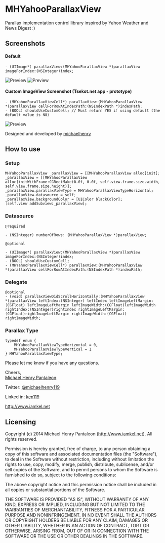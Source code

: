 MHYahooParallaxView
===================

Parallax implementation control library inspired by Yahoo Weather and News Digest :)

## Screenshots

#### Default

	- (UIImage*) parallaxView:(MHYahooParallaxView *)parallaxView imageForIndex:(NSInteger)index;


![Preview](http://iamkel.s3.amazonaws.com/github/MHParallaxIntro.gif)
![Preview](http://iamkel.s3.amazonaws.com/github/MHParallax.gif)



#### Custom ImageView Screenshot (Tsekot.net app - prototype)

	- (MHYahooParallaxViewCell*) parallaxView:(MHYahooParallaxView *)parallaxView cellForRowAtIndexPath:(NSIndexPath *)indexPath;
	- (BOOL) shouldUseCustomCell; // Must return YES if using default (the default value is NO)

![Preview](http://iamkel.s3.amazonaws.com/github/Tsekot.gif)

Designed and developed by [michaelhenry](https://github.com/michaelhenry)

## How to use
### Setup
	
	MHYahooParallaxView _parallaxView = [[MHYahooParallaxView alloc]init];
	_parallaxView = [[MHYahooParallaxView alloc]initWithFrame:CGRectMake(0.0f, 0.0f, self.view.frame.size.width, self.view.frame.size.height)];
    _parallaxView.parallaxViewType = MHYahooParallaxViewTypeHorizontal;
    _parallaxView.datasource = self;
    _parallaxView.backgroundColor = [UIColor blackColor];
    [self.view addSubview:_parallaxView];

### Datasource
	
	@required

	- (NSInteger) numberOfRows: (MHYahooParallaxView *)parallaxView;
	
	@optional
	
	- (UIImage*) parallaxView:(MHYahooParallaxView *)parallaxView imageForIndex:(NSInteger)index;
	- (BOOL) shouldUseCustomCell;
	- (MHYahooParallaxViewCell*) parallaxView:(MHYahooParallaxView *)parallaxView cellForRowAtIndexPath:(NSIndexPath *)indexPath;

### Delegate

	@optional
	- (void) parallaxViewDidScrollHorizontally:(MHYahooParallaxView *)parallaxView leftIndex:(NSInteger) leftIndex leftImageLeftMargin:(CGFloat) leftImageLeftMargin leftImageWidth:(CGFloat)leftImageWidth rightIndex:(NSInteger)rightIndex rightImageLeftMargin:(CGFloat)rightImageLeftMargin rightImageWidth:(CGFloat) rightImageWidth;


### Parallax Type
	
	typedef enum {
	    MHYahooParallaxViewTypeHorizontal = 0,
	    MHYahooParallaxViewTypeVertical = 1
	} MHYahooParallaxViewType;



Please let me know if you have any questions. 

Cheers,  
[Michael Henry Pantaleon](http://www.iamkel.net)

Twitter: [@michaelhenry119](https://twitter.com/michaelhenry119)

Linked in: [ken119](http://ph.linkedin.com/in/ken119)

http://www.iamkel.net



## Licensing

Copyright (c) 2014 Michael Henry Pantaleon (http://www.iamkel.net). All rights reserved.

Permission is hereby granted, free of charge, to any person obtaining a copy of this software and associated documentation files (the "Software"), to deal in the Software without restriction, including without limitation the rights to use, copy, modify, merge, publish, distribute, sublicense, and/or sell copies of the Software, and to permit persons to whom the Software is furnished to do so, subject to the following conditions:

The above copyright notice and this permission notice shall be included in all copies or substantial portions of the Software.

THE SOFTWARE IS PROVIDED "AS IS", WITHOUT WARRANTY OF ANY KIND, EXPRESS OR IMPLIED, INCLUDING BUT NOT LIMITED TO THE WARRANTIES OF MERCHANTABILITY, FITNESS FOR A PARTICULAR PURPOSE AND NONINFRINGEMENT. IN NO EVENT SHALL THE AUTHORS OR COPYRIGHT HOLDERS BE LIABLE FOR ANY CLAIM, DAMAGES OR OTHER LIABILITY, WHETHER IN AN ACTION OF CONTRACT, TORT OR OTHERWISE, ARISING FROM, OUT OF OR IN CONNECTION WITH THE SOFTWARE OR THE USE OR OTHER DEALINGS IN THE SOFTWARE.
